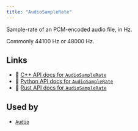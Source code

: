 ```yaml
---
title: "AudioSampleRate"
---
```


Sample-rate of an PCM-encoded audio file, in Hz.

Commonly 44100 Hz or 48000 Hz.


## Links
 * 🌊 [C++ API docs for `AudioSampleRate`](https://ref.rerun.io/docs/cpp/stable/structrerun_1_1components_1_1AudioSampleRate.html)
 * 🐍 [Python API docs for `AudioSampleRate`](https://ref.rerun.io/docs/python/stable/common/components#rerun.components.AudioSampleRate)
 * 🦀 [Rust API docs for `AudioSampleRate`](https://docs.rs/rerun/latest/rerun/components/struct.AudioSampleRate.html)


## Used by

* [`Audio`](../archetypes/audio.md)
